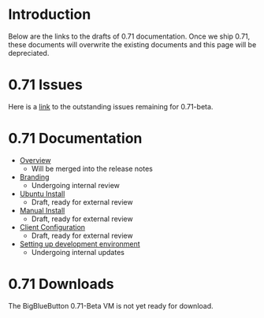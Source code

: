 # Introduction #

Below are the links to the drafts of 0.71 documentation.  Once we ship 0.71, these documents will overwrite the existing documents and this page will be depreciated.



# 0.71 Issues #
Here is a [link](http://code.google.com/p/bigbluebutton/issues/list?can=2&q=milestone=Release0.71) to the outstanding issues remaining for 0.71-beta.

# 0.71 Documentation #
  * [Overview](http://code.google.com/p/bigbluebutton/wiki/071Overview)
    * Will be merged into the release notes
  * [Branding](http://code.google.com/p/bigbluebutton/wiki/Branding)
    * Undergoing internal review
  * [Ubuntu Install](http://code.google.com/p/bigbluebutton/wiki/071DraftInstall)
    * Draft, ready for external review
  * [Manual Install](http://code.google.com/p/bigbluebutton/wiki/InstallingBigBlueButtonCurrent)
    * Draft, ready for external review
  * [Client Configuration](http://code.google.com/p/bigbluebutton/wiki/ClientConfiguration)
    * Draft, ready for external review
  * [Setting up development environment](http://code.google.com/p/bigbluebutton/wiki/DevelopBigBlueButtonCurrent)
    * Undergoing internal updates

# 0.71 Downloads #
The BigBlueButton 0.71-Beta VM is not yet ready for download.